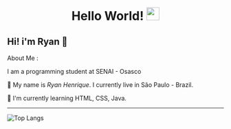 <h1 align="center">
  Hello World!
  <img src="https://media.giphy.com/media/hvRJCLFzcasrR4ia7z/giphy.gif" width="30"/>
</h1>

## Hi! i'm Ryan 👋

About Me :

I am a programming student at SENAI - Osasco 

🌱 My name is _Ryan Henrique_. I currently live in São Paulo - Brazil.

🔭 I'm currently learning HTML, CSS, Java.

---

![Top Langs](https://github-readme-stats.vercel.app/api/top-langs/?username=menorHenrique&layout=compact&theme=dark&border=3A218B)
